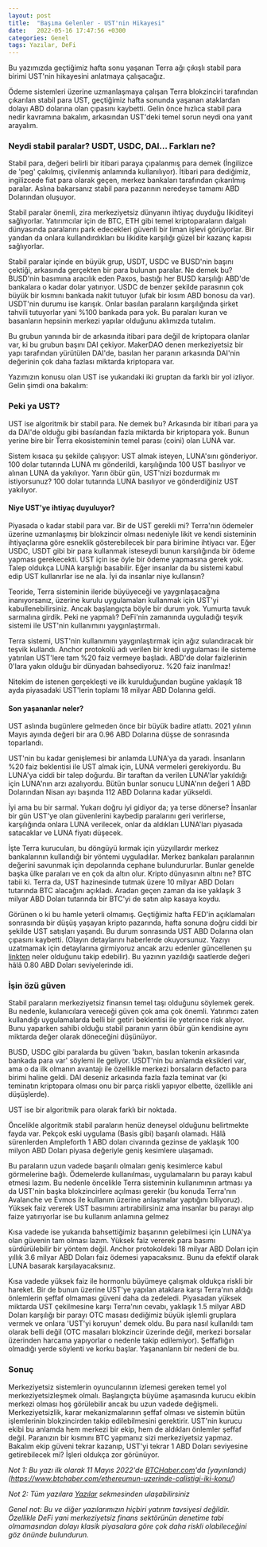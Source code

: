 ```yaml
---
layout: post
title:  "Başıma Gelenler - UST'nin Hikayesi"
date:   2022-05-16 17:47:56 +0300
categories: Genel
tags: Yazılar, DeFi
---
```


Bu yazımızda geçtiğimiz hafta sonu yaşanan Terra ağı çıkışlı stabil para birimi UST'nin hikayesini anlatmaya çalışacağız. 

Ödeme sistemleri üzerine uzmanlaşmaya çalışan Terra blokzinciri tarafından çıkarılan stabil para UST, geçtiğimiz hafta sonunda yaşanan ataklardan dolayı ABD dolarına olan çıpasını kaybetti. Gelin önce hızlıca stabil para nedir kavramına bakalım, arkasından UST'deki temel sorun neydi ona yanıt arayalım. 

### Neydi stabil paralar? USDT, USDC, DAI... Farkları ne?
Stabil para, değeri belirli bir itibari paraya çıpalanmış para demek (İngilizce de 'peg' çakılmış, çivilenmiş anlamında kullanılıyor). İtibari para dediğimiz, ingilizcede fiat para olarak geçen, merkez bankaları tarafından çıkarılmış paralar. Aslına bakarsanız stabil para pazarının neredeyse tamamı ABD Dolarından oluşuyor. 

Stabil paralar önemli, zira merkeziyetsiz dünyanın ihtiyaç duyduğu likiditeyi sağlıyorlar. Yatırımcılar için de BTC, ETH gibi temel kriptoparaların dalgalı dünyasında paralarını park edecekleri güvenli bir liman işlevi görüyorlar. Bir yandan da onlara kullandırdıkları bu likidite karşılığı güzel bir kazanç kapısı sağlıyorlar. 

Stabil paralar içinde en büyük grup, USDT, USDC ve BUSD'nin başını çektiği, arkasında gerçekten bir para bulunan paralar. Ne demek bu? BUSD'nin basımına aracılık eden Paxos, bastığı her BUSD karşılığı ABD'de bankalara o kadar dolar yatırıyor. USDC de benzer şekilde parasının çok büyük bir kısmını bankada nakit tutuyor (ufak bir kısım ABD bonosu da var). USDT'nin durumu ise karışık. Onlar basılan paraların karşılığında şirket tahvili tutuyorlar yani %100 bankada para yok. Bu paraları kuran ve basanların hepsinin merkezi yapılar olduğunu aklımızda tutalım. 

Bu grubun yanında bir de arkasında itibari para değil de kriptopara olanlar var, ki bu grubun başını DAI çekiyor. MakerDAO denen merkeziyetsiz bir yapı tarafından yürütülen DAI'de, basılan her paranın arkasında DAI'nin değerinin çok daha fazlası miktarda kriptopara var. 

Yazımızın konusu olan UST ise yukarıdaki iki gruptan da farklı bir yol izliyor. Gelin şimdi ona bakalım: 

### Peki ya UST?

UST ise algoritmik bir stabil para. Ne demek bu? Arkasında bir itibari para ya da DAI'de olduğu gibi basılandan fazla miktarda bir kriptopara yok. Bunun yerine bire bir Terra ekosisteminin temel parası (coini) olan LUNA var. 

Sistem kısaca şu şekilde çalışıyor: UST almak isteyen, LUNA'sını gönderiyor. 100 dolar tutarında LUNA mı gönderildi, karşılığında 100 UST basılıyor ve alınan LUNA da yakılıyor. Yarın öbür gün, UST'nizi bozdurmak mı istiyorsunuz? 100 dolar tutarında LUNA basılıyor ve gönderdiğiniz UST yakılıyor. 

#### Niye UST'ye ihtiyaç duyuluyor?

Piyasada o kadar stabil para var. Bir de UST gerekli mi? Terra'nın ödemeler üzerine uzmanlaşmış bir blokzincir olması nedeniyle likit ve kendi sisteminin ihtiyaçlarına göre esneklik gösterebilecek bir para birimine ihtiyacı var. Eğer USDC, USDT gibi bir para kullanmak isteseydi bunun karşılığında bir ödeme yapması gerekecekti. UST için ise öyle bir ödeme yapmasına gerek yok. Talep oldukça LUNA karşılığı basabilir. Eğer insanlar da bu sistemi kabul edip UST kullanırlar ise ne ala. İyi da insanlar niye kullansın? 

Teoride, Terra sisteminin ileride büyüyeceği ve yaygınlaşacağına inanıyorsanız, üzerine kurulu uygulamaları kullanmak için UST'yi kabullenebilirsiniz. Ancak başlangıçta böyle bir durum yok. Yumurta tavuk sarmalına girdik. Peki ne yapmalı? DeFi'nin zamanında uyguladığı teşvik sistemi ile UST'nin kullanımını yaygınlaştırmalı. 

Terra sistemi, UST'nin kullanımını yaygınlaştırmak için ağız sulandıracak bir teşvik kullandı. Anchor protokolü adı verilen bir kredi uygulaması ile sisteme yatırılan UST'lere tam %20 faiz vermeye başladı. ABD'de dolar faizlerinin 0'lara yakın olduğu bir dünyadan bahsediyoruz. %20 faiz inanılmaz!

Nitekim de istenen gerçekleşti ve ilk kurulduğundan bugüne yaklaşık 18 ayda piyasadaki UST'lerin toplamı 18 milyar ABD Dolarına geldi. 

#### Son yaşananlar neler?

UST aslında bugünlere gelmeden önce bir büyük badire atlattı. 2021 yılının Mayıs ayında değeri bir ara 0.96 ABD Dolarına düşse de sonrasında toparlandı. 

UST'nin bu kadar genişlemesi bir anlamda LUNA'ya da yaradı. İnsanların %20 faiz beklentisi ile UST almak için, LUNA vermeleri gerekiyordu. Bu LUNA'ya ciddi bir talep doğurdu. Bir taraftan da verilen LUNA'lar yakıldığı için LUNA'nın arzı azalıyordu. Bütün bunlar sonucu LUNA'nın değeri 1 ABD Dolarından Nisan ayı başında 112 ABD Dolarına kadar yükseldi. 

İyi ama bu bir sarmal. Yukarı doğru iyi gidiyor da; ya terse dönerse? İnsanlar bir gün UST'ye olan güvenlerini kaybedip paralarını geri verirlerse, karşılığında onlara LUNA verilecek, onlar da aldıkları LUNA'ları piyasada satacaklar ve LUNA fiyatı düşecek.

İşte Terra kurucuları, bu döngüyü kırmak için yüzyıllardır merkez bankalarının kullandığı bir yöntemi uyguladılar. Merkez bankaları paralarının değerini savunmak için depolarında cephane bulundururlar. Bunlar genelde başka ülke paraları ve en çok da altın olur. Kripto dünyasının altını ne? BTC tabii ki. Terra da, UST hazinesinde tutmak üzere 10 milyar ABD Doları tutarında BTC alacağını açıkladı. Aradan geçen zaman da ise yaklaşık 3 milyar ABD Doları tutarında bir BTC'yi de satın alıp kasaya koydu. 

Görünen o ki bu hamle yeterli olmamış. Geçtiğimiz hafta FED'in açıklamaları sonrasında bir düşüş yaşayan kripto pazarında, hafta sonuna doğru ciddi bir şekilde UST satışları yaşandı. Bu durum sonrasında UST ABD Dolarına olan çıpasını kaybetti. (Olayın detaylarını haberlerde okuyorsunuz. Yazıyı uzatmamak için detaylarına girmiyoruz ancak arzu edenler güncellenen şu [linkten](https://www.coingecko.com/buzz/ust-depegged-terra-s-biggest-test) neler olduğunu takip edebilir).  Bu yazının yazıldığı saatlerde değeri hâlâ 0.80 ABD Doları seviyelerinde idi. 

### İşin özü güven

Stabil paraların merkeziyetsiz finansın temel taşı olduğunu söylemek gerek. Bu nedenle, kulanıcılara vereceği güven çok ama çok önemli. Yatırımcı zaten kullandığı uygulamalarda belli bir getiri beklentisi ile yeterince risk alıyor. Bunu yaparken sahibi olduğu stabil paranın yarın öbür gün kendisine aynı miktarda değer olarak döneceğini düşünüyor. 

BUSD, USDC gibi paralarda bu güven 'bakın, basılan tokenin arkasında bankada para var' söylemi ile geliyor. USDT'nin bu anlamda eksikleri var, ama o da ilk olmanın avantajı ile özellikle merkezi borsaların defacto para birimi haline geldi. DAI deseniz arkasında fazla fazla teminat var (ki teminatın kriptopara olması onu bir parça riskli yapıyor elbette, özellikle ani düşüşlerde). 

UST ise bir algoritmik para olarak farklı bir noktada. 

Öncelikle algoritmik stabil paraların henüz deneysel olduğunu belirtmekte fayda var. Pekçok eski uygulama (Basis gibi) başarılı olamadı. Hâlâ sürenlerden Ampleforth 1 ABD doları civarında gezinse de yaklaşık 100 milyon ABD Doları piyasa değeriyle geniş kesimlere ulaşamadı. 

Bu paraların uzun vadede başarılı olmaları geniş kesimlerce kabul görmelerine bağlı. Ödemelerde kullanılması, uygulamaların bu parayı kabul etmesi lazım. Bu nedenle öncelikle Terra sisteminin kullanımının artması ya da UST'nin başka blokzincirlere açılması gerekir (bu konuda Terra'nın Avalanche ve Evmos ile kullanım üzerine anlaşmalar yaptığını biliyoruz). Yüksek faiz vererek UST basımını artırabilirsiniz ama insanlar bu parayı alıp faize yatırıyorlar ise bu kullanım anlamına gelmez

Kısa vadede ise yukarıda bahsettiğimiz başarının gelebilmesi için LUNA'ya olan güvenin tam olması lazım. Yüksek faiz vererek para basımı sürdürülebilir bir yöntem değil. Anchor protokoldeki 18 milyar ABD Doları için yıllık 3.6 milyar ABD Doları faiz ödemesi yapacaksınız. Bunu da efektif olarak LUNA basarak karşılayacaksınız. 

Kısa vadede yüksek faiz ile hormonlu büyümeye çalışmak oldukça riskli bir hareket. Bir de bunun üzerine UST'ye yapılan ataklara karşı Terra'nın aldığı önlemlerin şeffaf olmaması güveni daha da zedeledi. Piyasadan yüksek miktarda UST çekilmesine karşı Terra'nın cevabı, yaklaşık 1.5 milyar ABD Doları karşılığı bir parayı OTC masası dediğimiz büyük işlemli gruplara vermek ve onlara 'UST'yi koruyun' demek oldu. Bu para nasıl kullanıldı tam olarak belli değil (OTC masaları blokzincir üzerinde değil, merkezi borsalar üzerinden harcama yapıyorlar o nedenle takip edilemiyor). Şeffaflığın olmadığı yerde söylenti ve korku başlar. Yaşananların bir nedeni de bu. 

### Sonuç

Merkeziyetsiz sistemlerin oyuncularının izlemesi gereken temel yol merkeziyetsizleşmek olmalı. Başlangıçta büyüme aşamasında kurucu ekibin merkezi olması hoş görülebilir ancak bu uzun vadede değişmeli. Merkeziyetsizlik, karar mekanizmalarının şeffaf olması ve sistemin bütün işlemlerinin blokzincirden takip edilebilmesini gerektirir. UST'nin kurucu ekibi bu anlamda hem merkezi bir ekip, hem de aldıkları önlemler şeffaf değil. Paranızın bir kısmını BTC yapmanız sizi merkeziyetsiz yapmaz. Bakalım ekip güveni tekrar kazanıp, UST'yi tekrar 1 ABD Doları seviyesine getirebilecek mi? İşleri oldukça zor görünüyor. 

*Not 1: Bu yazı ilk olarak 11 Mayıs 2022'de [BTCHaber.com](https://www.btchaber.com/)'da [yayınlandı)(https://www.btchaber.com/ethereumun-uzerinde-calistigi-iki-konu/)*

*Not 2: Tüm yazılara [Yazılar](/articles/) sekmesinden ulaşabilirsiniz*

*Genel not: Bu ve diğer yazılarımızın hiçbiri yatırım tavsiyesi değildir. Özellikle DeFi yani merkeziyetsiz finans sektörünün denetime tabi olmamasından dolayı klasik piyasalara göre çok daha riskli olabileceğini göz önünde bulundurun.*
